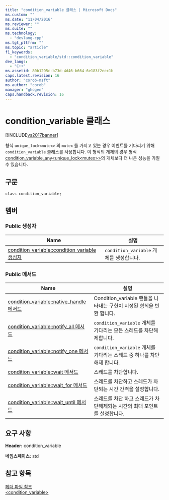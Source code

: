 ```yaml
---
title: "condition_variable 클래스 | Microsoft Docs"
ms.custom: ""
ms.date: "11/04/2016"
ms.reviewer: ""
ms.suite: ""
ms.technology: 
  - "devlang-cpp"
ms.tgt_pltfrm: ""
ms.topic: "article"
f1_keywords: 
  - "condition_variable/std::condition_variable"
dev_langs: 
  - "C++"
ms.assetid: 80b1295c-b73d-4d46-b664-6e183f2eec1b
caps.latest.revision: 16
author: "corob-msft"
ms.author: "corob"
manager: "ghogen"
caps.handback.revision: 16
---
```

# condition_variable 클래스
[!INCLUDE[vs2017banner](../assembler/inline/includes/vs2017banner.md)]

형식 `unique_lock<mutex>` 의 `mutex` 를 가지고 있는 경우 이벤트를 기다리기 위해 `condition_variable` 클래스를 사용합니다.  이 형식의 개체의 경우 형식 [condition\_variable\_any\<unique\_lock\<mutex\>\>](../standard-library/condition-variable-any-class.md)의 개체보다 더 나은 성능을 가질 수 있습니다.  
  
## 구문  
  
```  
class condition_variable;  
```  
  
## 멤버  
  
### Public 생성자  
  
|Name|설명|  
|----------|--------|  
|[condition\_variable::condition\_variable 생성자](../Topic/condition_variable::condition_variable%20Constructor.md)|`condition_variable` 개체를 생성합니다.|  
  
### Public 메서드  
  
|Name|설명|  
|----------|--------|  
|[condition\_variable::native\_handle 메서드](../Topic/condition_variable::native_handle%20Method.md)|Condition\_variable 핸들을 나타내는 구현이 지정된 형식을 반환 합니다.|  
|[condition\_variable::notify\_all 메서드](../Topic/condition_variable::notify_all%20Method.md)|`condition_variable` 개체를 기다리는 모든 스레드를 차단해제합니다.|  
|[condition\_variable::notify\_one 메서드](../Topic/condition_variable::notify_one%20Method.md)|`condition_variable` 개체를 기다리는 스레드 중 하나를 차단해제 합니다.|  
|[condition\_variable::wait 메서드](../Topic/condition_variable::wait%20Method.md)|스레드를 차단합니다.|  
|[condition\_variable::wait\_for 메서드](../Topic/condition_variable::wait_for%20Method.md)|스레드를 차단하고 스레드가 차단되는 시간 간격을 설정합니다.|  
|[condition\_variable::wait\_until 메서드](../Topic/condition_variable::wait_until%20Method.md)|스레드를 차단 하고 스레드가 차단해제되는 시간의 최대 포인트를 설정합니다.|  
  
## 요구 사항  
 **Header:** condition\_variable  
  
 **네임스페이스:** std  
  
## 참고 항목  
 [헤더 파일 참조](../standard-library/cpp-standard-library-header-files.md)   
 [\<condition\_variable\>](../standard-library/condition-variable.md)
